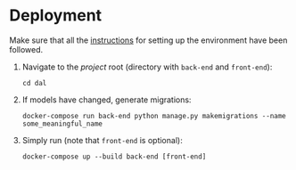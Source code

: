 # Deployment

Make sure that all the [instructions](environment.md)
for setting up the environment have been followed.

1. Navigate to the *project* root (directory with `back-end` and `front-end`):
   ```shell script
   cd dal
   ```

1. If models have changed, generate migrations:
   ```shell script
   docker-compose run back-end python manage.py makemigrations --name some_meaningful_name
   ```
   
1. Simply run (note that `front-end` is optional):
   ```shell script
   docker-compose up --build back-end [front-end]
   ```
